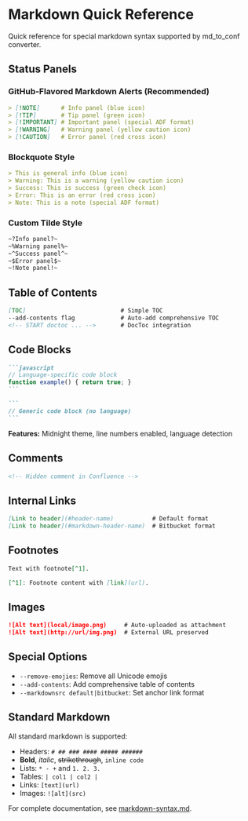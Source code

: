 # Markdown Quick Reference

Quick reference for special markdown syntax supported by md_to_conf converter.

## Status Panels

### GitHub-Flavored Markdown Alerts (Recommended)
```markdown
> [!NOTE]      # Info panel (blue icon)
> [!TIP]       # Tip panel (green icon)
> [!IMPORTANT] # Important panel (special ADF format)
> [!WARNING]   # Warning panel (yellow caution icon)
> [!CAUTION]   # Error panel (red cross icon)
```

### Blockquote Style
```markdown
> This is general info (blue icon)
> Warning: This is a warning (yellow caution icon)  
> Success: This is success (green check icon)
> Error: This is an error (red cross icon)
> Note: This is a note (special ADF format)
```

### Custom Tilde Style
```markdown
~?Info panel?~
~%Warning panel%~
~^Success panel^~
~$Error panel$~
~!Note panel!~
```

## Table of Contents

```markdown
[TOC]                           # Simple TOC
--add-contents flag             # Auto-add comprehensive TOC
<!-- START doctoc ... -->       # DocToc integration
```

## Code Blocks

````markdown
```javascript
// Language-specific code block
function example() { return true; }
```

```
// Generic code block (no language)
```
````

**Features:** Midnight theme, line numbers enabled, language detection

## Comments

```markdown
<!-- Hidden comment in Confluence -->
```

## Internal Links

```markdown
[Link to header](#header-name)           # Default format
[Link to header](#markdown-header-name)  # Bitbucket format
```

## Footnotes

```markdown
Text with footnote[^1].

[^1]: Footnote content with [link](url).
```

## Images

```markdown
![Alt text](local/image.png)     # Auto-uploaded as attachment
![Alt text](http://url/img.png)  # External URL preserved
```

## Special Options

- `--remove-emojies`: Remove all Unicode emojis
- `--add-contents`: Add comprehensive table of contents
- `--markdownsrc default|bitbucket`: Set anchor link format

## Standard Markdown

All standard markdown is supported:
- Headers: `# ## ### #### ##### ######`
- **Bold**, *italic*, ~~strikethrough~~, `inline code`
- Lists: `* - +` and `1. 2. 3.`
- Tables: `| col1 | col2 |`
- Links: `[text](url)`
- Images: `![alt](src)`

For complete documentation, see [markdown-syntax.md](markdown-syntax.md).